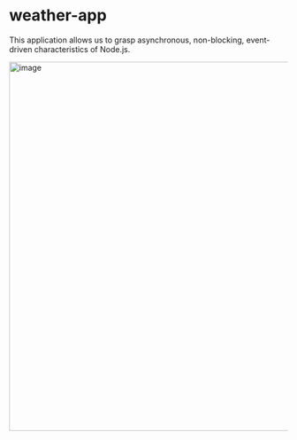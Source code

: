# weather-app

This application allows us to grasp asynchronous, non-blocking, event-driven characteristics of Node.js.

<img width="667" alt="image" src="https://github.com/codewithoberoi/weather-app/assets/63188889/80e8ea8e-fcde-4f9b-8fb9-300d8dd6ee25">
